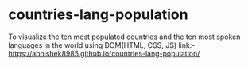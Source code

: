 # countries-lang-population
To visualize the ten most populated countries and the ten most spoken languages in the world using DOM(HTML, CSS, JS)
link:- https://abhishek8985.github.io/countries-lang-population/
